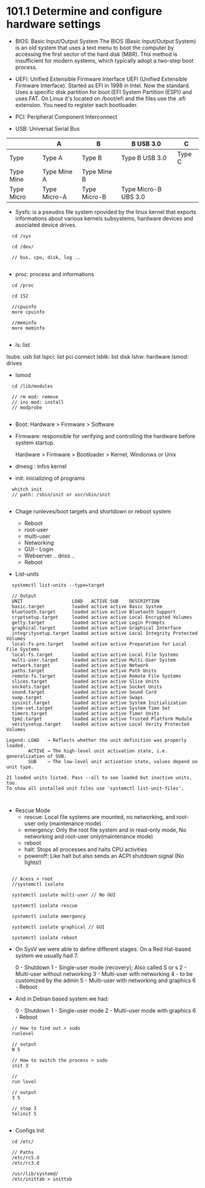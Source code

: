 # 101.1 Determine and configure hardware settings

- BIOS: Basic Input/Output System
  The BIOS (Basic Input/Output System) is an old system that uses a text menu to boot the computer by accessing the first sector of the hard disk (MBR). This method is insufficient for modern systems, which typically adopt a two-step boot process. 

- UEFI: Unified Extensible Firmware Interface
  UEFI (Unified Extensible Firmware Interface). Started as EFI in 1998 in Intel. Now the standard. Uses a specific disk partition for boot (EFI System Partition (ESP)) and uses FAT. On Linux it's located on /boot/efi and the files use the .efi extension. You need to register each bootloader.

- PCI: Peripheral Component Interconnect

- USB: Universal Serial Bus

|            | A            | B            | B USB 3.0            | C      |
|------------|--------------|--------------|----------------------|--------|
| Type       | Type A       | Type B       | Type B USB 3.0       | Type C |
| Type Mine  | Type Mine A  | Type Mine B  |                      |        |
| Type Micro | Type Micro-A | Type Micro-B | Type Micro-B UBS 3.0 |        |

- Sysfs: is a pseudos file system rpovided by the linux kernel that exports informations about various kernels subsystems, hardware devices and asociated device drives.

```
  cd /sys

  cd /dev/

  // bus, cpu, disk, log ..
    
```

- proc: process and informations

```
  cd /proc

  cd 152

  //cpuinfo
  more cpuinfo

  //meminfo
  more meminfo  
  
```

- ls: list 

lsubs: usb list
lspci: list pci connect
lsblk: list disk
lshw: hardware
lsmod: drives 


- lsmod

```
  cd /lib/modules
  
  // rm mod: remove
  // ins mod: install
  // modprobe 
  
```

- Boot: Hardware > Firmware > Software

- Firmware: responsible for verifying and controlling the hardware before system startup.

  Hardware > Firmware > Bootloader > Kernel, Windonws or Unix

- dmesg : infos kernel

- init: inicializing of programs 

```
  whitch init
  // path: /sbin/init or usr/sbin/init
  
```

- Chage runleves/boot targets and shortdown or reboot system
  - Reboot
  - root-user
  - multi-user
  - Networking
  - GUI - Login
  - Webserver .. dnss .. 
  - Reboot

- List-units 

```
  systemctl list-units --type=target

  // Output
  UNIT                  LOAD   ACTIVE SUB    DESCRIPTION
  basic.target          loaded active active Basic System
  bluetooth.target      loaded active active Bluetooth Support
  cryptsetup.target     loaded active active Local Encrypted Volumes
  getty.target          loaded active active Login Prompts
  graphical.target      loaded active active Graphical Interface
  integritysetup.target loaded active active Local Integrity Protected Volumes
  local-fs-pre.target   loaded active active Preparation for Local File Systems
  local-fs.target       loaded active active Local File Systems
  multi-user.target     loaded active active Multi-User System
  network.target        loaded active active Network
  paths.target          loaded active active Path Units
  remote-fs.target      loaded active active Remote File Systems
  slices.target         loaded active active Slice Units
  sockets.target        loaded active active Socket Units
  sound.target          loaded active active Sound Card
  swap.target           loaded active active Swaps
  sysinit.target        loaded active active System Initialization
  time-set.target       loaded active active System Time Set
  timers.target         loaded active active Timer Units
  tpm2.target           loaded active active Trusted Platform Module
  veritysetup.target    loaded active active Local Verity Protected Volumes

Legend: LOAD   → Reflects whether the unit definition was properly loaded.
        ACTIVE → The high-level unit activation state, i.e. generalization of SUB.
        SUB    → The low-level unit activation state, values depend on unit type.

21 loaded units listed. Pass --all to see loaded but inactive units, too.
To show all installed unit files use 'systemctl list-unit-files'.

  
```

- Rescue Mode
  - rescue: Local file systems are mounted, no networking, and root-user only (maintenance mode)
  - emergency: Only the root file system and in read-only mode, No networking and root-user only(maintenance mode)
  - reboot
  - halt: Stops all processes and halts CPU activities
  - poweroff: Like halt but also sends an ACPI shutdown signal (No lights!)
  

```

  // Acess > root
  //systemctl isolate 
   
  systemctl isolate multi-user // No GUI

  systemctl isolate rescue
  
  systemctl isolate emergency

  systemctl isolate graphical // GUI

  systemctl isolate reboot  

```

- On SysV we were able to define different stages. On a Red Hat-based system we usually had 7:

  0 - Shutdown
  1 - Single-user mode (recovery); Also called S or s
  2 - Multi-user without networking
  3 - Multi-user with networking
  4 - to be customized by the admin
  5 - Multi-user with networking and graphics
  6 - Reboot

- And in Debian based system we had:
  
  0 - Shutdown
  1 - Single-user mode
  2 - Multi-user mode with graphics
  6 - Reboot

```
  // How to find out > sudo
  runlevel
  
  // output
  N 5

  // How to switch the process > sudo
  init 3 

  //
  run level
  
  // output
  3 5

  // stop 3
  telinit 5
  
```

- Configs Init

```
  cd /etc/

  // Paths
  /etc/rc5.d
  /etc/rc3.d

  /usr/lib/systemd/
  /etc/inittab > inittab
  
```


